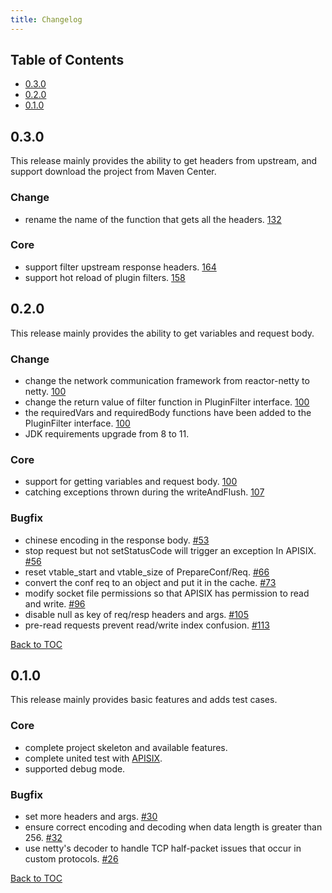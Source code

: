 ```yaml
---
title: Changelog
---
```


<!--
#
# Licensed to the Apache Software Foundation (ASF) under one or more
# contributor license agreements.  See the NOTICE file distributed with
# this work for additional information regarding copyright ownership.
# The ASF licenses this file to You under the Apache License, Version 2.0
# (the "License"); you may not use this file except in compliance with
# the License.  You may obtain a copy of the License at
#
#     http://www.apache.org/licenses/LICENSE-2.0
#
# Unless required by applicable law or agreed to in writing, software
# distributed under the License is distributed on an "AS IS" BASIS,
# WITHOUT WARRANTIES OR CONDITIONS OF ANY KIND, either express or implied.
# See the License for the specific language governing permissions and
# limitations under the License.
#
-->

## Table of Contents

- [0.3.0](#030)
- [0.2.0](#020)
- [0.1.0](#010)

## 0.3.0

This release mainly provides the ability to get headers from upstream, and support download the project from Maven Center.

### Change

- rename the name of the function that gets all the headers. [132](https://github.com/apache/apisix-java-plugin-runner/pull/132)

### Core

- support filter upstream response headers. [164](https://github.com/apache/apisix-java-plugin-runner/pull/164)
- support hot reload of plugin filters. [158](https://github.com/apache/apisix-java-plugin-runner/pull/158)

## 0.2.0

This release mainly provides the ability to get variables and request body.

### Change

- change the network communication framework from reactor-netty to netty. [100](https://github.com/apache/apisix-java-plugin-runner/pull/100)
- change the return value of filter function in PluginFilter interface. [100](https://github.com/apache/apisix-java-plugin-runner/pull/100)
- the requiredVars and requiredBody functions have been added to the PluginFilter interface. [100](https://github.com/apache/apisix-java-plugin-runner/pull/100)
- JDK requirements upgrade from 8 to 11.

### Core

- support for getting variables and request body. [100](https://github.com/apache/apisix-java-plugin-runner/pull/100)
- catching exceptions thrown during the writeAndFlush. [107](https://github.com/apache/apisix-java-plugin-runner/pull/107)

### Bugfix

- chinese encoding in the response body. [#53](https://github.com/apache/apisix-java-plugin-runner/pull/53)
- stop request but not setStatusCode will trigger an exception In APISIX. [#56](https://github.com/apache/apisix-java-plugin-runner/pull/56)
- reset vtable_start and vtable_size of PrepareConf/Req. [#66](https://github.com/apache/apisix-java-plugin-runner/pull/66)
- convert the conf req to an object and put it in the cache. [#73](https://github.com/apache/apisix-java-plugin-runner/pull/73)
- modify socket file permissions so that APISIX has permission to read and write. [#96](https://github.com/apache/apisix-java-plugin-runner/pull/96)
- disable null as key of req/resp headers and args. [#105](https://github.com/apache/apisix-java-plugin-runner/pull/105)
- pre-read requests prevent read/write index confusion. [#113](https://github.com/apache/apisix-java-plugin-runner/pull/113)

[Back to TOC](#table-of-contents)

## 0.1.0

This release mainly provides basic features and adds test cases.

### Core

- complete project skeleton and available features.
- complete united test with [APISIX](https://github.com/apache/apisix).
- supported debug mode.

### Bugfix

- set more headers and args. [#30](https://github.com/apache/apisix-java-plugin-runner/pull/30)
- ensure correct encoding and decoding when data length is greater than 256. [#32](https://github.com/apache/apisix-java-plugin-runner/pull/32)
- use netty's decoder to handle TCP half-packet issues that occur in custom protocols. [#26](https://github.com/apache/apisix-java-plugin-runner/pull/26)

[Back to TOC](#table-of-contents)
